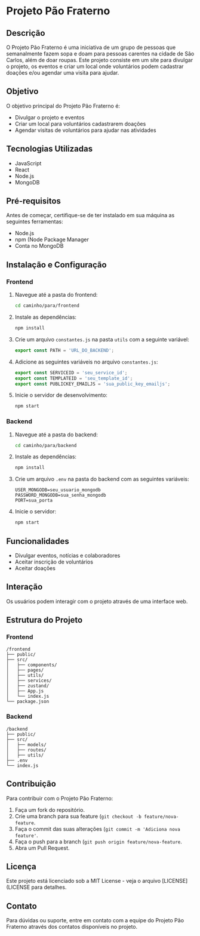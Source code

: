 #  Projeto Pão Fraterno

  ## Descrição
  O Projeto Pão Fraterno é uma iniciativa de um grupo de pessoas que semanalmente fazem sopa e doam para pessoas carentes na cidade de São Carlos, além de doar roupas. Este projeto consiste em um site para divulgar o projeto, os eventos e criar um local onde voluntários podem cadastrar doações e/ou agendar uma visita para ajudar.

  ## Objetivo
  O objetivo principal do Projeto Pão Fraterno é:
  - Divulgar o projeto e eventos
  - Criar um local para voluntários cadastrarem doações
  - Agendar visitas de voluntários para ajudar nas atividades

  ## Tecnologias Utilizadas
  - JavaScript
  - React
  - Node.js
  - MongoDB

  ## Pré-requisitos
  Antes de começar, certifique-se de ter instalado em sua máquina as seguintes ferramentas:
  - Node.js
  - npm (Node Package Manager
  - Conta no MongoDB

  ## Instalação e Configuração

  ### Frontend
  1. Navegue até a pasta do frontend:
     ```bash
     cd caminho/para/frontend
     ```
  2. Instale as dependências:
     ```bash
     npm install
     ```
  3. Crie um arquivo `constantes.js` na pasta `utils` com a seguinte variável:
     ```javascript
     export const PATH = 'URL_DO_BACKEND';
     ```
  4. Adicione as seguintes variáveis no arquivo `constantes.js`:
     ```javascript
     export const SERVICEID = 'seu_service_id';
     export const TEMPLATEID = 'seu_template_id';
     export const PUBLICKEY_EMAILJS = 'sua_public_key_emailjs';
     ```
  5. Inicie o servidor de desenvolvimento:
     ```bash
     npm start
     ```

  ### Backend
  1. Navegue até a pasta do backend:
     ```bash
     cd caminho/para/backend
     ```
  2. Instale as dependências:
     ```bash
     npm install
     ```
  3. Crie um arquivo `.env` na pasta do backend com as seguintes variáveis:
     ```env
     USER_MONGODB=seu_usuario_mongodb
     PASSWORD_MONGODB=sua_senha_mongodb
     PORT=sua_porta
     ```
  4. Inicie o servidor:
     ```bash
     npm start
     ```

  ## Funcionalidades
  - Divulgar eventos, notícias e colaboradores
  - Aceitar inscrição de voluntários
  - Aceitar doações

  ## Interação
  Os usuários podem interagir com o projeto através de uma interface web.

  ## Estrutura do Projeto

  ### Frontend
  ```
  /frontend
  ├── public/
  ├── src/
  │   ├── components/
  │   ├── pages/
  │   ├── utils/
  │   ├── services/
  │   ├── zustand/
  │   ├── App.js
  │   └── index.js
  └── package.json
  ```

  ### Backend
  ```
  /backend
  ├── public/
  ├── src/
  │   ├── models/
  │   ├── routes/
  │   ├── utils/
  ├── .env
  └── index.js
  ```

  ## Contribuição
  Para contribuir com o Projeto Pão Fraterno:
  1. Faça um fork do repositório.
  2. Crie uma branch para sua feature (`git checkout -b feature/nova-feature`.
  3. Faça o commit das suas alterações (`git commit -m 'Adiciona nova feature'`.
  4. Faça o push para a branch (`git push origin feature/nova-feature`.
  5. Abra um Pull Request.

  ## Licença
  Este projeto está licenciado sob a MIT License - veja o arquivo [LICENSE](LICENSE para detalhes.

  ## Contato
  Para dúvidas ou suporte, entre em contato com a equipe do Projeto Pão Fraterno através dos contatos disponíveis no projeto.
